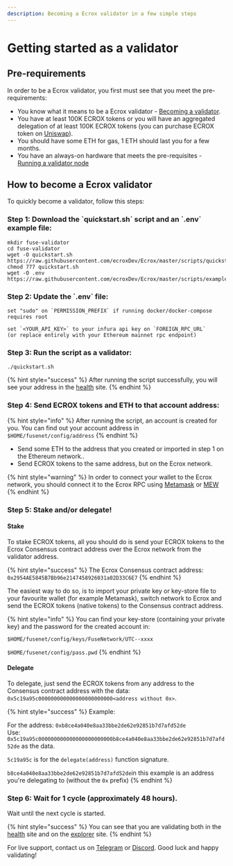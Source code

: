 ```yaml
---
description: Becoming a Ecrox validator in a few simple steps
---
```


# Getting started as a validator

## Pre-requirements

In order to be a Ecrox validator, you first must see that you meet the pre-requirements:

* You know what it means to be a Ecrox validator - [Becoming a validator](how-to-become-a-validator.md#what-it-means-to-be-a-validator).
* You have at least 100K ECROX tokens or you will have an aggregated delegation of at least 100K ECROX tokens \(you can purchase ECROX token on [Uniswap](https://uniswap.exchange/swap/0x970b9bb2c0444f5e81e9d0efb84c8ccdcdcaf84d)\).
* You should have some ETH for gas, 1 ETH should last you for a few months.
* You have an always-on hardware that meets the pre-requisites - [Running a validator node](run-your-own-validator.md#pre-requisites)

## How to become a Ecrox validator

To quickly become a validator, follow this steps:

### Step 1: Download the \`quickstart.sh\` script and an \`.env\` example file:

```text
mkdir fuse-validator
cd fuse-validator
wget -O quickstart.sh https://raw.githubusercontent.com/ecroxDev/Ecrox/master/scripts/quickstart.sh
chmod 777 quickstart.sh
wget -O .env https://raw.githubusercontent.com/ecroxDev/Ecrox/master/scripts/examples/.env.validator.example
```

### Step 2: Update the \`.env\` file:

```text
set "sudo" on `PERMISSION_PREFIX` if running docker/docker-compose requires root

set `<YOUR_API_KEY>` to your infura api key on `FOREIGN_RPC_URL`
(or replace entirely with your Ethereum mainnet rpc endpoint)
```

### Step 3: Run the script as a validator:

```text
./quickstart.sh
```

{% hint style="success" %}
After running the script successfully, you will see your address in the [health](https://status.ecroxscan.com/) site.
{% endhint %}

### Step 4: **Send ECROX tokens and ETH to that account address:**

{% hint style="info" %}
After running the script, an account is created for you. You can find out your account address in `$HOME/fusenet/config/address`
{% endhint %}

* Send some ETH to the address that you created or imported in step 1 on the Ethereum network..
* Send ECROX tokens to the same address, but on the Ecrox network.

{% hint style="warning" %}
In order to connect your wallet to the Ecrox network, you should connect it to the Ecrox RPC using [Metamask](../../how-to-add-fuse-to-your-metamask.md) or [MEW](../../how-to-add-fuse-network-to-mew.md)
{% endhint %}

### Step 5: Stake and/or delegate!

#### Stake

To stake ECROX tokens, all you should do is send your ECROX tokens to the Ecrox Consensus contract address over the Ecrox network from the validator address.

{% hint style="success" %}
The Ecrox Consensus contract address: `0x2954AE5845B7Bb96e2147458926031a02D33C6E7`
{% endhint %}

The easiest way to do so, is to import your private key or key-store file to your favourite wallet \(for example Metamask\), switch network to Ecrox and send the ECROX tokens \(native tokens\) to the Consensus contract address.

{% hint style="info" %}
You can find your key-store \(containing your private key\) and the password for the created account in:

`$HOME/fusenet/config/keys/FuseNetwork/UTC--xxxx`

`$HOME/fusenet/config/pass.pwd`
{% endhint %}

#### Delegate

To delegate, just send the ECROX tokens from any address to the Consensus contract address with the data: `0x5c19a95c000000000000000000000000<address without 0x>`.

{% hint style="success" %}
Example:

For the address: `0xb8ce4a040e8aa33bbe2de62e92851b7d7afd52de`  
Use: `0x5c19a95c000000000000000000000000b8ce4a040e8aa33bbe2de62e92851b7d7afd52de` as the data.

`5c19a95c` is for the `delegate(address)` function signature.

`b8ce4a040e8aa33bbe2de62e92851b7d7afd52de`in this example is an address you're delegating to \(without the `0x` prefix\)
{% endhint %}

### Step 6: Wait for 1 cycle \(approximately 48 hours\).

Wait until the next cycle is started.

{% hint style="success" %}
You can see that you are validating both in the [health](https://status.ecroxscan.com/) site and on the [explorer](https://ecroxscan.com) site.
{% endhint %}

For live support, contact us on [Telegram](https://t.me/) or [Discord](https://discord.gg/). Good luck and happy validating!

